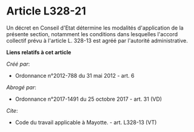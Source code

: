# Article L328-21

Un décret en Conseil d'Etat détermine les modalités d'application de la présente section, notamment les conditions dans
lesquelles l'accord collectif prévu à l'article L. 328-13 est agréé par l'autorité administrative.

**Liens relatifs à cet article**

_Créé par_:

  - Ordonnance n°2012-788 du 31 mai 2012 - art. 6

_Abrogé par_:

  - Ordonnance n°2017-1491 du 25 octobre 2017 - art. 31 (VD)

_Cite_:

  - Code du travail applicable à Mayotte. - art. L328-13 (VT)
